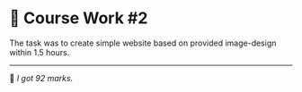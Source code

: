 # 📌 Course Work #2

The task was to create simple website based on provided image-design within 1.5 hours.

___

🏁 *I got 92 marks.*


